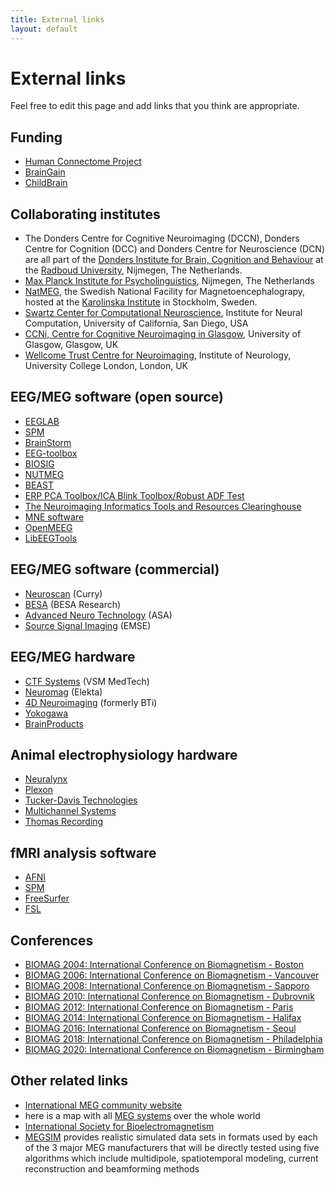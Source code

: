 ```yaml
---
title: External links
layout: default
---
```


# External links

Feel free to edit this page and add links that you think are appropriate.

## Funding

* [Human Connectome Project](http://humanconnectome.org)
* [BrainGain](http://www.braingain.nu)
* [ChildBrain](http://www.childbrain.eu)

## Collaborating institutes
*  The Donders Centre for Cognitive Neuroimaging (DCCN), Donders Centre for Cognition (DCC) and Donders Centre for Neuroscience (DCN) are all part of the [Donders Institute for Brain, Cognition and Behaviour](http://www.ru.nl/donders) at the [Radboud University](http://www.ru.nl), Nijmegen, The Netherlands.
*  [Max Planck Institute for Psycholinguistics](http://www.mpi.nl), Nijmegen, The Netherlands
*  [NatMEG](http://www.natmeg.se), the Swedish National Facility for Magnetoencephalograpy, hosted at the [Karolinska Institute](http://www.ki.se) in Stockholm, Sweden.
*  [Swartz Center for Computational Neuroscience](http://sccn.ucsd.edu), Institute for Neural Computation, University of California, San Diego, USA
*  [CCNi, Centre for Cognitive Neuroimaging in Glasgow](http://www.ccni.gla.ac.uk), University of Glasgow, Glasgow, UK
*  [Wellcome Trust Centre for Neuroimaging](http://www.fil.ion.ucl.ac.uk/), Institute of Neurology, University College London, London, UK

## EEG/MEG software (open source)
*  [EEGLAB](http://www.sccn.ucsd.edu/eeglab)
*  [SPM](http://www.fil.ion.ucl.ac.uk/spm/)
*  [BrainStorm](http://neuroimage.usc.edu/brainstorm)
*  [EEG-toolbox](http://eeg.sourceforge.net)
*  [BIOSIG](http://biosig.sourceforge.net)
*  [NUTMEG](http://nutmeg.berkeley.edu)
*  [BEAST](http://www.columbia.edu/~cs2028/beast/beast.htm)
*  [ERP PCA Toolbox/ICA Blink Toolbox/Robust ADF Test](http://homepage.mac.com/jdien07/)
*  [The Neuroimaging Informatics Tools and Resources Clearinghouse](http://www.nitrc.org/)
*  [MNE software](http://www.nmr.mgh.harvard.edu/martinos/userInfo/data/sofMNE.php)
*  [OpenMEEG](http://www-sop.inria.fr/odyssee/software/OpenMEEG/)
*  [LibEEGTools](http://libeegtools.sf.net)

## EEG/MEG software (commercial)
*  [Neuroscan](http://www.neuro.com) (Curry)
*  [BESA](http://www.besa.de) (BESA Research)
*  [Advanced Neuro Technology](http://www.ant-software.nl) (ASA)
*  [Source Signal Imaging](http://www.sourcesignal.com) (EMSE)

## EEG/MEG hardware
*  [CTF Systems](http://www.ctf.com) (VSM MedTech)
*  [Neuromag](http://www.neuromag.com) (Elekta)
*  [4D Neuroimaging](http://www.4dneuroimaging.com) (formerly BTi)
*  [Yokogawa](http://www.yokogawa.com/rd/pdf/TR/rd-tr-r00038-006.pdf)
*  [BrainProducts](http://www.brainproducts.de)

## Animal electrophysiology hardware
*  [Neuralynx](https://neuralynx.com)
*  [Plexon](https://plexon.com)
*  [Tucker-Davis Technologies](https://www.tdt.com)
*  [Multichannel Systems](https://www.multichannelsystems.com)
*  [Thomas Recording](https://www.thomasrecording.com)

## fMRI analysis software
*  [AFNI](http://afni.nimh.nih.gov/afni)
*  [SPM](http://www.fil.ion.ucl.ac.uk/spm)
*  [FreeSurfer](http://surfer.nmr.mgh.harvard.edu)
*  [FSL](http://www.fmrib.ox.ac.uk/fsl)

## Conferences

*  [BIOMAG 2004: International Conference on Biomagnetism - Boston](http://www.biomag2004.net)
*  [BIOMAG 2006: International Conference on Biomagnetism - Vancouver](http://www.biomag2006.ca)
*  [BIOMAG 2008: International Conference on Biomagnetism - Sapporo](http://www.biomag2008.org)
*  [BIOMAG 2010: International Conference on Biomagnetism - Dubrovnik](http://www.biomag2010.org)
*  [BIOMAG 2012: International Conference on Biomagnetism - Paris](http://www.biomag2012.org)
*  [BIOMAG 2014: International Conference on Biomagnetism - Halifax](http://www.biomag2014.org)
*  [BIOMAG 2016: International Conference on Biomagnetism - Seoul](http://www.biomag2016.org)
*  [BIOMAG 2018: International Conference on Biomagnetism - Philadelphia](http://www.biomag2018.org)
*  [BIOMAG 2020: International Conference on Biomagnetism - Birmingham](http://www.biomag2020.org)

## Other related links
*  [International MEG community website](http://megcommunity.org/)
*  here is a map with all [MEG systems](http://tinyurl.com/megsystems) over the whole world
*  [International Society for Bioelectromagnetism](http://www.isbem.org)
*  [MEGSIM](http://portal.mind.unm.edu/megsim) provides realistic simulated data sets in formats used by each of the 3 major MEG manufacturers that will be directly tested using five algorithms which include multidipole, spatiotemporal modeling, current reconstruction and beamforming methods

